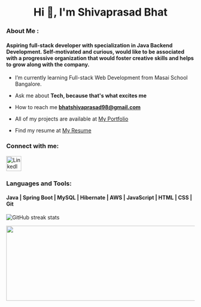 
<h1 align="center">Hi 👋, I'm Shivaprasad Bhat</h1>
<h3>About Me :</h3>
<h4 align="left">Aspiring full-stack developer with specialization in Java Backend Development. Self-motivated and curious, would like to be associated with a progressive organization that would foster creative skills and helps to grow along with the company.</h4>


-  I’m currently learning Full-stack Web Development from Masai School Bangalore.

-  Ask me about **Tech, because that's what excites me**

-  How to reach me **bhatshivaprasad98@gmail.com**

-  All of my projects are available at [My Portfolio](https://shivaprasad-sbhat.github.io/)

-  Find my resume at [My Resume](https://github.com/Shivaprasad-sBhat/Shivaprasad-sBhat/files/9626810/Shivaprasad_Bhat_Resume.1.pdf)

<h3>Connect with me:</h3>

<a href="https://linkedin.com/in/shivaprasad-bhat/" target="_blank"> <img align="center" src="https://s.yimg.com/fz/api/res/1.2/6.1sJqIySlxah724K1v9xA--~C/YXBwaWQ9c3JjaGRkO2ZpPWZpdDtoPTEyMDtxPTgwO3c9MTIw/https://s.yimg.com/zb/imgv1/051c505f-dc29-3303-81b2-5828c6e3b2e2/t_500x300" alt="LinkedIn" height="40" width="40" /></a>
</p>






<h3>Languages and Tools:</h3>



<h4 >Java | Spring Boot | MySQL | Hibernate | AWS | JavaScript | HTML | CSS | Git</h4>


  
 <!--![GitHub stats](https://github-readme-stats.vercel.app/api?username=shivaprasad-sbhat&show_icons=true)-->

![GitHub streak stats](https://github-readme-streak-stats.herokuapp.com/?user=shivaprasad-sbhat)
 <!--![GitHub Activity Graph](https://activity-graph.herokuapp.com/graph?username=shivaprasad-sbhat)-->


<img margin="0" padding="0" width="570px" height="200px" src="https://github-readme-stats.vercel.app/api/top-langs/?username=shivaprasad-sbhat&layout=compact&theme=vue&hide_border=true" />


 <!-- </div> -->

<!--![Visitor Count](https://profile-counter.glitch.me/{Shivaprasad-sBhat}/count.svg)-->

